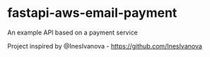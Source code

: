 # fastapi-aws-email-payment
An example API based on a payment service

Project inspired by @InesIvanova - https://github.com/InesIvanova 
